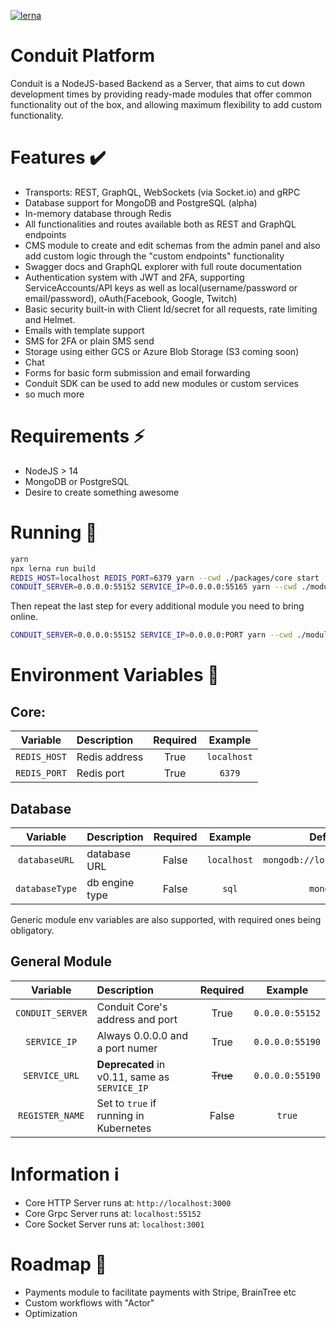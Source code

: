 [![lerna](https://img.shields.io/badge/maintained%20with-lerna-cc00ff.svg)](https://lerna.js.org/)

# Conduit Platform

Conduit is a NodeJS-based Backend as a Server, that aims to cut down development times
by providing ready-made modules that offer common functionality out of the box, and allowing
maximum flexibility to add custom functionality.

# Features ✔️

- Transports: REST, GraphQL, WebSockets (via Socket.io) and gRPC
- Database support for MongoDB and PostgreSQL (alpha)
- In-memory database through Redis
- All functionalities and routes available both as REST and GraphQL endpoints
- CMS module to create and edit schemas from the admin panel and also 
  add custom logic through the "custom endpoints" functionality
- Swagger docs and GraphQL explorer with full route documentation
- Authentication system with JWT and 2FA, supporting ServiceAccounts/API keys as well as
local(username/password or email/password), oAuth(Facebook, Google, Twitch)
- Basic security built-in with Client Id/secret for all requests, rate limiting and Helmet.
- Emails with template support
- SMS for 2FA or plain SMS send
- Storage using either GCS or Azure Blob Storage (S3 coming soon)
- Chat
- Forms for basic form submission and email forwarding
- Conduit SDK can be used to add new modules or custom services
- so much more

# Requirements ⚡

- NodeJS > 14
- MongoDB or PostgreSQL
- Desire to create something awesome

# Running 🔨

```sh
yarn
npx lerna run build
REDIS_HOST=localhost REDIS_PORT=6379 yarn --cwd ./packages/core start
CONDUIT_SERVER=0.0.0.0:55152 SERVICE_IP=0.0.0.0:55165 yarn --cwd ./modules/database start
```

Then repeat the last step for every additional module you need to bring online.

```sh
CONDUIT_SERVER=0.0.0.0:55152 SERVICE_IP=0.0.0.0:PORT yarn --cwd ./modules/MODULE start
```

# Environment Variables 📃 <a name="env-vars"></a>

## Core:

|  Variable        |  Description   | Required |  Example        |
| :--------------: | :------------- | :------: | :-------------: |
| `REDIS_HOST`     | Redis address  |   True   | `localhost`     |
| `REDIS_PORT`     | Redis port     |   True   | `6379`          |

## Database

|  Variable        |  Description   | Required |  Example        |  Default                    |
| :--------------: | :------------- | :------: | :-------------: | :-------------------------: |
| `databaseURL`    | database URL   |  False   | `localhost`     | `mongodb://localhost:27017` |
| `databaseType`   | db engine type |  False   | `sql`           | `mongodb`                   |

Generic module env variables are also supported, with required ones being obligatory.

## General Module

|  Variable        |  Description                                  | Required |  Example        |
| :--------------: | :-------------------------------------------- | :------: | :-------------: |
| `CONDUIT_SERVER` | Conduit Core's address and port               |   True   | `0.0.0.0:55152` |
| `SERVICE_IP`     | Always 0.0.0.0 and a port numer               |   True   | `0.0.0.0:55190` |
| `SERVICE_URL`    | **Deprecated** in v0.11, same as `SERVICE_IP` | ~~True~~ | `0.0.0.0:55190` |
| `REGISTER_NAME`  | Set to `true` if running in Kubernetes        |   False  | `true`          |

# Information ℹ️

- Core HTTP Server runs at: `http://localhost:3000`
- Core Grpc Server runs at: `localhost:55152`
- Core Socket Server runs at: `localhost:3001`

# Roadmap 🏁

- Payments module to facilitate payments with Stripe, BrainTree etc
- Custom workflows with "Actor"
- Optimization
